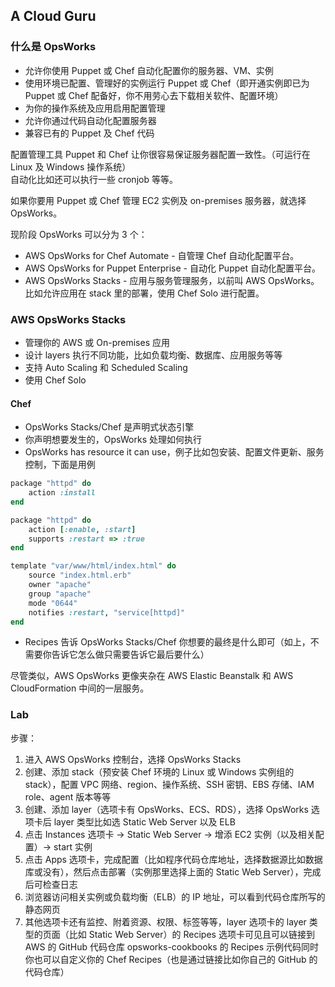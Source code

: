 ## A Cloud Guru
  
### 什么是 OpsWorks
* 允许你使用 Puppet 或 Chef 自动化配置你的服务器、VM、实例
* 使用环境已配置、管理好的实例运行 Puppet 或 Chef（即开通实例即已为 Puppet 或 Chef 配备好，你不用劳心去下载相关软件、配置环境）
* 为你的操作系统及应用启用配置管理
* 允许你通过代码自动化配置服务器
* 兼容已有的 Puppet 及 Chef 代码
  
配置管理工具 Puppet 和 Chef 让你很容易保证服务器配置一致性。（可运行在 Linux 及 Windows 操作系统）  
自动化比如还可以执行一些 cronjob 等等。  
  
如果你要用 Puppet 或 Chef 管理 EC2 实例及 on-premises 服务器，就选择 OpsWorks。  
  
现阶段 OpsWorks 可以分为 3 个：  
* AWS OpsWorks for Chef Automate - 自管理 Chef 自动化配置平台。
* AWS OpsWorks for Puppet Enterprise - 自动化 Puppet 自动化配置平台。
* AWS OpsWorks Stacks - 应用与服务管理服务，以前叫 AWS OpsWorks。比如允许应用在 stack 里的部署，使用 Chef Solo 进行配置。  
  
### AWS OpsWorks Stacks
* 管理你的 AWS 或 On-premises 应用
* 设计 layers 执行不同功能，比如负载均衡、数据库、应用服务等等
* 支持 Auto Scaling 和 Scheduled Scaling
* 使用 Chef Solo
  
#### Chef
* OpsWorks Stacks/Chef 是声明式状态引擎  
* 你声明想要发生的，OpsWorks 处理如何执行  
* OpsWorks has resource it can use，例子比如包安装、配置文件更新、服务控制，下面是用例
```ruby
package "httpd" do
    action :install
end

package "httpd" do
    action [:enable, :start]
    supports :restart => :true
end

template "var/www/html/index.html" do
    source "index.html.erb"
    owner "apache"
    group "apache"
    mode "0644"
    notifies :restart, "service[httpd]"
end
```
* Recipes 告诉 OpsWorks Stacks/Chef 你想要的最终是什么即可（如上，不需要你告诉它怎么做只需要告诉它最后要什么）
  
尽管类似，AWS OpsWorks 更像夹杂在 AWS Elastic Beanstalk 和 AWS CloudFormation 中间的一层服务。  
  
### Lab
步骤：  
1. 进入 AWS OpsWorks 控制台，选择 OpsWorks Stacks
2. 创建、添加 stack（预安装 Chef 环境的 Linux 或 Windows 实例组的 stack），配置 VPC 网络、region、操作系统、SSH 密钥、EBS 存储、IAM role、agent 版本等等
3. 创建、添加 layer（选项卡有 OpsWorks、ECS、RDS），选择 OpsWorks 选项卡后 layer 类型比如选 Static Web Server 以及 ELB
4. 点击 Instances 选项卡 -> Static Web Server -> 增添 EC2 实例（以及相关配置）-> start 实例
5. 点击 Apps 选项卡，完成配置（比如程序代码仓库地址，选择数据源比如数据库或没有），然后点击部署（实例那里选择上面的 Static Web Server），完成后可检查日志
6. 浏览器访问相关实例或负载均衡（ELB）的 IP 地址，可以看到代码仓库所写的静态网页
7. 其他选项卡还有监控、附着资源、权限、标签等等，layer 选项卡的 layer 类型的页面（比如 Static Web Server）的 Recipes 选项卡可见且可以链接到 AWS 的 GitHub 代码仓库 opsworks-cookbooks 的 Recipes 示例代码同时你也可以自定义你的 Chef Recipes（也是通过链接比如你自己的 GitHub 的代码仓库）
  
